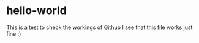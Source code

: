 # hello-world
This is a test to check the workings of Github
I see that this file works just fine :)
